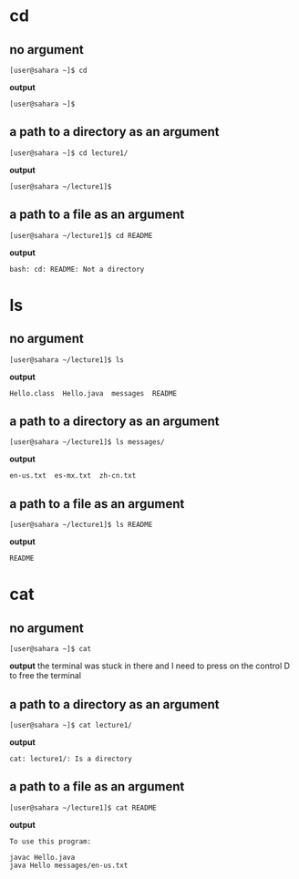 # cd <br />
## no argument
```
[user@sahara ~]$ cd
```
**output**
```
[user@sahara ~]$ 
```
## a path to a directory as an argument
```
[user@sahara ~]$ cd lecture1/
```
**output**
```
[user@sahara ~/lecture1]$ 
```
## a path to a file as an argument
```
[user@sahara ~/lecture1]$ cd README 
```
**output**
```
bash: cd: README: Not a directory
```
# ls <br />
## no argument
```
[user@sahara ~/lecture1]$ ls
```
**output**
```
Hello.class  Hello.java  messages  README
```
## a path to a directory as an argument
```
[user@sahara ~/lecture1]$ ls messages/
```
**output**
```
en-us.txt  es-mx.txt  zh-cn.txt
```
## a path to a file as an argument
```
[user@sahara ~/lecture1]$ ls README 
```
**output**
```
README
```
# cat 
## no argument
```
[user@sahara ~]$ cat
```
**output**
the terminal was stuck in there and I need to press on the control D to free the terminal 
## a path to a directory as an argument
```
[user@sahara ~]$ cat lecture1/
```
**output**
```
cat: lecture1/: Is a directory
```
## a path to a file as an argument
```
[user@sahara ~/lecture1]$ cat README 
```
**output**
```
To use this program:

javac Hello.java
java Hello messages/en-us.txt
```









